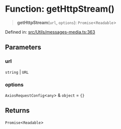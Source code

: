 # Function: getHttpStream()

> **getHttpStream**(`url`, `options`): `Promise`\<`Readable`\>

Defined in: [src/Utils/messages-media.ts:363](https://github.com/Fokusdotid/bail/blob/c004679536d41fcf32da31cecf70d3991dfa31b5/src/Utils/messages-media.ts#L363)

## Parameters

### url

`string` | `URL`

### options

`AxiosRequestConfig`\<`any`\> & `object` = `{}`

## Returns

`Promise`\<`Readable`\>
